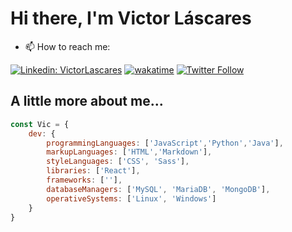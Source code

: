 # Hi there, I'm Victor Láscares

- 📫 How to reach me:

[![Linkedin: VictorLascares](https://img.shields.io/badge/-VictorLascares-blue?style=for-the-badge&logo=Linkedin&logoColor=white&link=https://www.linkedin.com/in/victorLascares/)](https://www.linkedin.com/in/victorLascares/)
[![wakatime](https://wakatime.com/badge/user/de099a76-b5bc-4344-94d3-971ed90aa834.svg?style=for-the-badge)](https://wakatime.com/@de099a76-b5bc-4344-94d3-971ed90aa834)
[![Twitter Follow](https://img.shields.io/twitter/follow/victor_lascares?style=for-the-badge)](https://twitter.com/victor_lascares)

## A little more about me...
```javascript
const Vic = {
    dev: {
        programmingLanguages: ['JavaScript','Python','Java'],
        markupLanguages: ['HTML','Markdown'],
        styleLanguages: ['CSS', 'Sass'],
        libraries: ['React'],
        frameworks: [''],
        databaseManagers: ['MySQL', 'MariaDB', 'MongoDB'],
        operativeSystems: ['Linux', 'Windows']
    }
}


```
